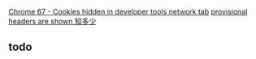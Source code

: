 [Chrome 67 - Cookies hidden in developer tools network tab](https://blog.ermer.de/2018/06/11/chrome-67-provisional-headers-are-shown/)
[provisional headers are shown 知多少](https://juejin.im/post/5c00980751882518805add83#comment)
<!-- chrome://flags/#site-isolation-trial-opt-out -->

## todo
<!-- 今天发现一个问题cookie hidden in chrome network panel 并且显示未provisional headers as shown -->
<!-- cookie是肯定有在http请求中的，如何验证：利用抓包工具 -->